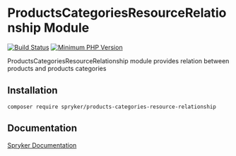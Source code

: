 # ProductsCategoriesResourceRelationship Module
[![Build Status](https://travis-ci.org/spryker/products-categories-resource-relationship.svg)](https://travis-ci.org/spryker/products-categories-resource-relationship)
[![Minimum PHP Version](https://img.shields.io/badge/php-%3E%3D%207.3-8892BF.svg)](https://php.net/)

ProductsCategoriesResourceRelationship module provides relation between products and products categories

## Installation

```
composer require spryker/products-categories-resource-relationship
```

## Documentation

[Spryker Documentation](https://academy.spryker.com/developing_with_spryker/module_guide/modules.html)
